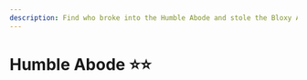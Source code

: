 ```yaml
---
description: Find who broke into the Humble Abode and stole the Bloxy Award.
---
```


# Humble Abode ⭐⭐